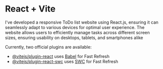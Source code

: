 # React + Vite

I've developed a responsive ToDo list website using React.js, ensuring it can seamlessly adapt to various devices for optimal user experience. The website allows users to efficiently manage tasks across different screen sizes, ensuring usability on desktops, tablets, and smartphones alike

Currently, two official plugins are available:

- [@vitejs/plugin-react](https://github.com/vitejs/vite-plugin-react/blob/main/packages/plugin-react/README.md) uses [Babel](https://babeljs.io/) for Fast Refresh
- [@vitejs/plugin-react-swc](https://github.com/vitejs/vite-plugin-react-swc) uses [SWC](https://swc.rs/) for Fast Refresh
